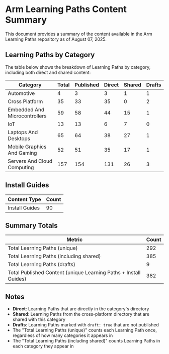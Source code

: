 # Arm Learning Paths Content Summary

This document provides a summary of the content available in the Arm Learning Paths repository as of August 07, 2025.

## Learning Paths by Category

The table below shows the breakdown of Learning Paths by category, including both direct and shared content:

| Category | Total | Published | Direct | Shared | Drafts |
|----------|-------|-----------|--------|--------|--------|
| Automotive | 4 | 3 | 3 | 1 | 1 |
| Cross Platform | 35 | 33 | 35 | 0 | 2 |
| Embedded And Microcontrollers | 59 | 58 | 44 | 15 | 1 |
| IoT | 13 | 13 | 6 | 7 | 0 |
| Laptops And Desktops | 65 | 64 | 38 | 27 | 1 |
| Mobile Graphics And Gaming | 52 | 51 | 35 | 17 | 1 |
| Servers And Cloud Computing | 157 | 154 | 131 | 26 | 3 |

## Install Guides

| Content Type | Count |
|--------------|-------|
| Install Guides | 90 |

## Summary Totals

| Metric | Count |
|--------|-------|
| Total Learning Paths (unique) | 292 |
| Total Learning Paths (including shared) | 385 |
| Total Learning Paths (drafts) | 9 |
| Total Published Content (unique Learning Paths + Install Guides) | 382 |

## Notes

- **Direct**: Learning Paths that are directly in the category's directory
- **Shared**: Learning Paths from the cross-platform directory that are shared with this category
- **Drafts**: Learning Paths marked with `draft: true` that are not published
- The "Total Learning Paths (unique)" counts each Learning Path once, regardless of how many categories it appears in
- The "Total Learning Paths (including shared)" counts Learning Paths in each category they appear in
